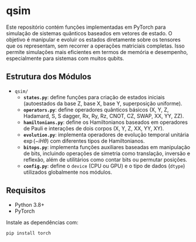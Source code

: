 # qsim

Este repositório contém funções implementadas em PyTorch para simulação de sistemas quânticos baseados em vetores de estado. O objetivo é manipular e evoluir os estados diretamente sobre os tensores que os representam, sem recorrer a operações matriciais completas. Isso permite simulações mais eficientes em termos de memória e desempenho, especialmente para sistemas com muitos qubits.


## Estrutura dos Módulos

- `qsim/`
  - **`states.py`**: define funções para criação de estados iniciais (autoestados da base Z, base X, base Y, superposição uniforme).
  - **`operators.py`**: define operadores quânticos básicos (X, Y, Z, Hadamard, S, S dagger, Rx, Ry, Rz, CNOT, CZ, SWAP, XX, YY, ZZ).
  - **`hamiltonians.py`**: define os Hamiltonianos baseados em operadores de Pauli e interações de dois corpos (X, Y, Z, XX, YY, XY).
  - **`evolution.py`**: implementa operadores de evolução temporal unitária $\exp(-i H \theta)$ com diferentes tipos de Hamiltonianos.
  - **`bitops.py`**: implementa funções auxiliares baseadas em manipulação de bits, incluindo operações de simetria como translação, inversão e reflexão, além de utilitários como contar bits ou permutar posições.
  - **`config.py`**: define o `device` (CPU ou GPU) e o tipo de dados (`dtype`) utilizados globalmente nos módulos.

## Requisitos

- Python 3.8+
- PyTorch

Instale as dependências com:

```bash
pip install torch
```
